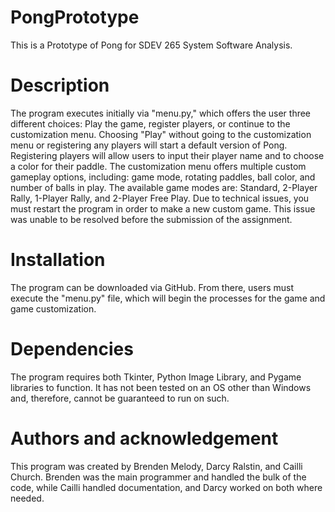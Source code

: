 # PongPrototype
 This is a Prototype of Pong for SDEV 265 System Software Analysis.
 
 # Description
 The program executes initially via "menu.py," which offers the user three different choices: Play the game, register players, or continue to the customization menu. Choosing "Play" without going to the customization menu or registering any players will start a default version of Pong. Registering players will allow users to input their player name and to choose a color for their paddle. The customization menu offers multiple custom gameplay options, including: game mode, rotating paddles, ball color, and number of balls in play. The available game modes are: Standard, 2-Player Rally, 1-Player Rally, and 2-Player Free Play. Due to technical issues, you must restart the program in order to make a new custom game. This issue was unable to be resolved before the submission of the assignment.

 # Installation
 The program can be downloaded via GitHub. From there, users must execute the "menu.py" file, which will begin the processes for the game and game customization. 

 # Dependencies
 The program requires both Tkinter, Python Image Library, and Pygame libraries to function. It has not been tested on an OS other than Windows and, therefore, cannot be guaranteed to run on such.

 # Authors and acknowledgement
 This program was created by Brenden Melody, Darcy Ralstin, and Cailli Church. Brenden was the main programmer and handled the bulk of the code, while Cailli handled documentation, and Darcy worked on both where needed.


